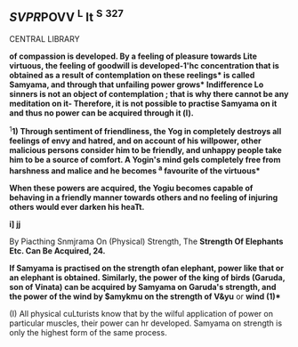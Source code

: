 ## *SVPR*POVV <sup>L</sup> It <sup>S</sup> **<sup>327</sup>**

CENTRAL LIBRARY

**of compassion is developed. By a feeling of pleasure towards Lite virtuous, the feeling of goodwill is developed-1'hc concentration that is obtained as a result of contemplation on these reelings\* is called Samyama, and through that unfailing power grows\* Indifference Lo sinners is not an object of contemplation ; that is why there cannot be any meditation on it- Therefore, it is not possible to practise Samyama on it and thus no power can be acquired through it (l).**

<sup>1</sup>**1) Through sentiment of friendliness, the Yog in completely destroys all feelings of envy and hatred, and on account of his willpower, other malicious persons consider him to be friendly, and unhappy people take him to be a source of comfort. A Yogin's mind gels completely free from harshness and malice and he becomes <sup>a</sup> favourite of the virtuous\***

**When these powers are acquired, the Yogiu becomes capable of behaving in a friendly manner towards others and no feeling of injuring others would ever darken his heaTt.**

**i] jj**

By Piacthing Snmjrama On (Physical) Strength, The **Strength Of Elephants Etc. Can Be Acquired, 24.**

**If Samyama is practised on the strength ofan elephant, power like that or an elephant is obtained. Similarly, the power of the king of birds (Garuda, son of Vinata) can be acquired by Samyama on Garuda's strength, and the power of the wind by \$amykmu on the strength of V&yu** or **wind (1)\***

(I) All physical cuLturists know that by the wilful application of power on particular muscles, their power can hr developed. Samyama on strength is only the highest form of the same process.